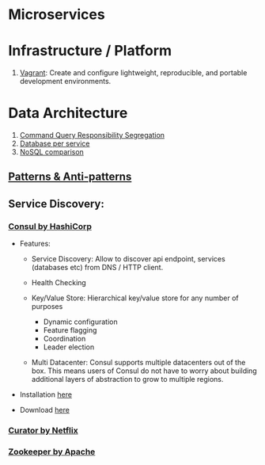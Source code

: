 Microservices
===========

# Infrastructure / Platform
1. [Vagrant](https://www.vagrantup.com/downloads.html): Create and configure lightweight, reproducible, and portable development environments.

# Data Architecture
1. [Command Query Responsibility Segregation](http://martinfowler.com/bliki/CQRS.html)
2. [Database per service](http://microservices.io/patterns/data/database-per-service.html)
3. [NoSQL comparison](http://kkovacs.eu/cassandra-vs-mongodb-vs-couchdb-vs-redis)

## [Patterns & Anti-patterns](http://www.yegor256.com/2016/02/03/design-patterns-and-anti-patterns.html)
## Service Discovery:
### [Consul by HashiCorp](https://www.consul.io/)
  - Features:
    - Service Discovery: Allow to discover api endpoint, services (databases etc) from DNS / HTTP client.

    - Health Checking

    - Key/Value Store: Hierarchical key/value store for any number of purposes
      - Dynamic configuration
      - Feature flagging
      - Coordination
      - Leader election

    - Multi Datacenter: Consul supports multiple datacenters out of the box. This means users of Consul do not have to worry about building additional layers of abstraction to grow to multiple regions.
    
  - Installation [here](https://www.consul.io/intro/getting-started/install.html)
  - Download [here](https://www.consul.io/downloads.html)

### [Curator by Netflix](https://github.com/Netflix/curator)

### [Zookeeper by Apache](http://zookeeper.apache.org)
